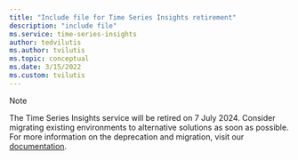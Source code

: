 ```yaml
---
title: "Include file for Time Series Insights retirement" 
description: "include file" 
ms.service: time-series-insights
author: tedvilutis
ms.author: tvilutis
ms.topic: conceptual
ms.date: 3/15/2022
ms.custom: tvilutis
---
```


>[!NOTE]
>The Time Series Insights service will be retired on 7 July 2024. Consider migrating existing environments to alternative solutions as soon as possible. For more information on the deprecation and migration, visit our [documentation](../articles/time-series-insights/migration-to-adx.md).
